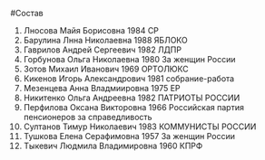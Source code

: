 #Состав
1. Лносова Майя Борисовна 1984 СР
2. Барулина Лнна Николаевна 1988 ЯБЛОКО
3. Гаврилов Андрей Сергеевич 1982 ЛДПР
4. Горбунова Ольга Николаевна 1980 За женщин России
5. Зотов Михаил Иванович 1969 ОРТОЛЮКС
6. Кикенов Игорь Александрович 1981 собрание-работа
7. Мезенцева Анна Владмиировна 1975 ЕР
8. Никитенко Ольга Андреевна 1982 ПАТРИОТЫ РОССИИ
9. Перфилова Оксана Викторовна 1966 Российская партия пенсионеров за справедливость
10. Султанов Тимур Николаевич 1983 КОММУНИСТЫ РОССИИ
11. Тушкова Елена Серафимовна 1957 За женщин России
12. Тыкевич Людмила Владимировна 1960 КПРФ
